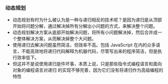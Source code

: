 ### 动态规划
  - 动态规划有时为什么被认为是一种与递归相反的技术呢？是因为递归是从顶部开始将问题分解，通过解决掉所有分解出小问题的方式，来解决整个问题。
  - 动态规划解决方案从底部开始解决问题，将所有小问题解决掉，然后合并成一个整体解决方案，从而解决掉整个大问题。
  - 使用递归去解决问题虽然简洁，但效率不高。包括 JavaScript 在内的众多语言，不能高效地将递归代码解释为机器代码，尽管写出来的程序简洁，但是执行效率低下。
  - 但这并不是说使用递归是件坏事，本质上说，只是那些指令式编程语言和面向对象的编程语言对递归 的实现不够完善，因为它们没有将递归作为高级编程的特性